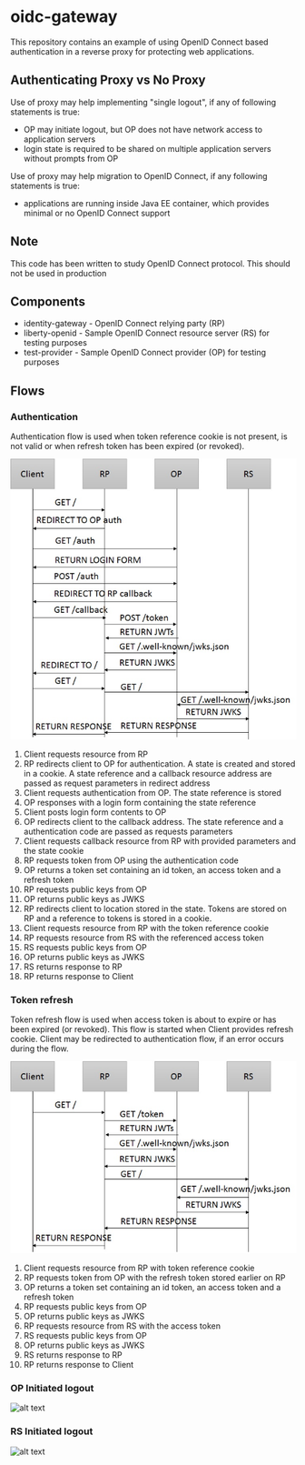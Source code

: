 # oidc-gateway
This repository contains an example of using OpenID Connect based authentication in a reverse proxy for protecting web applications. 

## Authenticating Proxy vs No Proxy
Use of proxy may help implementing "single logout", if any of following statements is true:
* OP may initiate logout, but OP does not have network access to application servers
* login state is required to be shared on multiple application servers without prompts from OP

Use of proxy may help migration to OpenID Connect, if any following statements is true:
* applications are running inside Java EE container, which provides minimal or no OpenID Connect support

## Note
This code has been written to study OpenID Connect protocol. This should not be used in production

## Components
* identity-gateway - OpenID Connect relying party (RP)
* liberty-openid - Sample OpenID Connect resource server (RS) for testing purposes
* test-provider - Sample OpenID Connect provider (OP) for testing purposes

## Flows

### Authentication
Authentication flow is used when token reference cookie is not present, is not valid or when refresh token has been expired (or revoked).


![Authentication flow](src/doc/images/auth.jpg)

1. Client requests resource from RP
2. RP redirects client to OP for authentication. A state is created and stored in a cookie. A state reference and a callback resource address are passed as request parameters in redirect address
3. Client requests authentication from OP. The state reference is stored
4. OP responses with a login form containing the state reference 
5. Client posts login form contents to OP
6. OP redirects client to the callback address. The state reference and a authentication code are passed as requests parameters
7. Client requests callback resource from RP with provided parameters and the state cookie
8. RP requests token from OP using the authentication code
9. OP returns a token set containing an id token, an access token and a refresh token
10. RP requests public keys from OP
11. OP returns public keys as JWKS
12. RP redirects client to location stored in the state. Tokens are stored on RP and a reference to tokens is stored in a cookie.
13. Client requests resource from RP with the token reference cookie
14. RP requests resource from RS with the referenced access token
15. RS requests public keys from OP
16. OP returns public keys as JWKS
17. RS returns response to RP
18. RP returns response to Client

### Token refresh
Token refresh flow is used when access token is about to expire or has been expired (or revoked). This flow is started when Client provides refresh cookie. Client may be redirected to authentication flow, if an error occurs during the flow. 

![Token refresh flow](src/doc/images/refresh.jpg)

1. Client requests resource from RP with token reference cookie
2. RP requests token from OP with the refresh token stored earlier on RP
3. OP returns a token set containing an id token, an access token and a refresh token
4. RP requests public keys from OP
5. OP returns public keys as JWKS
6. RP requests resource from RS with the access token
7. RS requests public keys from OP
8. OP returns public keys as JWKS
9. RS returns response to RP
10. RP returns response to Client

### OP Initiated logout
![alt text](src/doc/images/op-logout.jpg)

### RS Initiated logout
![alt text](src/doc/images/rs-logout.jpg)

